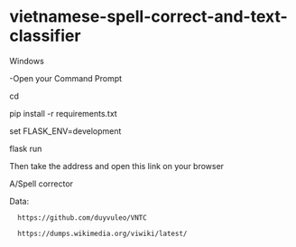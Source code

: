 # vietnamese-spell-correct-and-text-classifier

 Windows
 
-Open your Command Prompt

   cd <path to the folder which contain the app.py file>
  
   pip install -r requirements.txt

   set FLASK_ENV=development

   flask run 

 Then take the address and open this link on your browser





A/Spell corrector

  Data: 
  
      https://github.com/duyvuleo/VNTC
  
      https://dumps.wikimedia.org/viwiki/latest/






